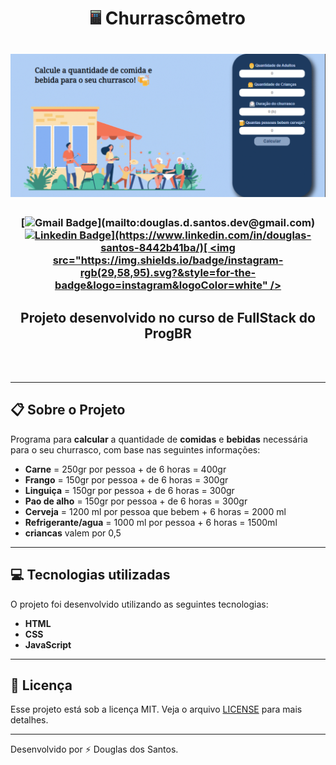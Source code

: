 <h1 align="center">
    <img src="./images/logo.png"> Churrascômetro
  
</h1>

<h1>
    <img src="./gifChurras.gif">
</h1>   

<h3 align="center">

[![Gmail Badge](https://img.shields.io/badge/gmail-rgb(29,58,95)?&style=for-the-badge&logo=gmail&logoColor=white)](mailto:douglas.d.santos.dev@gmail.com) [![Linkedin Badge](https://img.shields.io/badge/linkedin-rgb(29,58,95).svg?&style=for-the-badge&logo=linkedin&logoColor=white)](https://www.linkedin.com/in/douglas-santos-8442b41ba/)[ <img src="https://img.shields.io/badge/instagram-rgb(29,58,95).svg?&style=for-the-badge&logo=instagram&logoColor=white" />](https://www.instagram.com/douglas_.1993/)

</h3>

<h2 align="center">
   Projeto desenvolvido no curso de FullStack do ProgBR
</h2>
<br><br>

---

## 📋 Sobre o Projeto

Programa para **calcular** a quantidade de **comidas** e **bebidas** necessária para o seu churrasco, com base nas seguintes informações:

- **Carne** = 250gr por pessoa  + de 6 horas = 400gr
- **Frango** = 150gr por pessoa + de 6 horas = 300gr
- **Linguiça** = 150gr por pessoa + de 6 horas = 300gr
- **Pao de alho** = 150gr por pessoa + de 6 horas = 300gr
- **Cerveja** = 1200 ml por pessoa que bebem + 6 horas = 2000 ml
- **Refrigerante/agua** = 1000 ml por pessoa + 6 horas = 1500ml
- **criancas** valem por 0,5

---

## 💻 Tecnologias utilizadas

O projeto foi desenvolvido utilizando as seguintes tecnologias:

- **HTML**
- **CSS**
- **JavaScript**

---

## 📕 Licença

Esse projeto está sob a licença MIT. Veja o arquivo [LICENSE](https://github.com/DouglasSantos-code/ChurrasCometro/blob/main/LICENSE) para mais detalhes.


---

Desenvolvido por ⚡ Douglas dos Santos.
